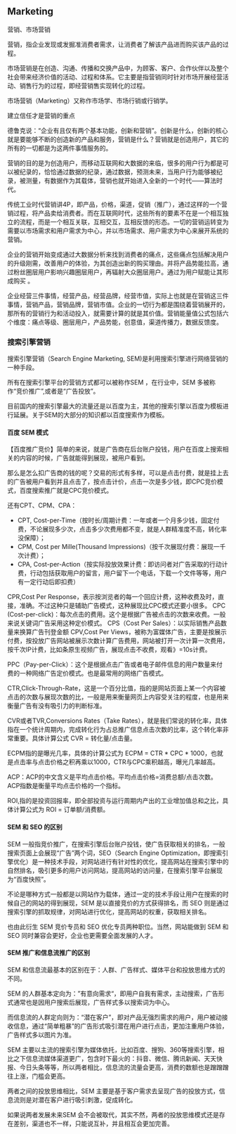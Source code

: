 ## Marketing
营销、市场营销

营销，指企业发现或发掘准消费者需求，让消费者了解该产品进而购买该产品的过程。

市场营销是在创造、沟通、传播和交换产品中，为顾客、客户、合作伙伴以及整个社会带来经济价值的活动、过程和体系。它主要是指营销同时针对市场开展经营活动、销售行为的过程，即经营销售实现转化的过程。

市场营销（Marketing）又称作市场学、市场行销或行销学。

建立信任才是营销的重点


德鲁克说：“企业有且仅有两个基本功能，创新和营销”。创新是什么，创新的核心就是要能够不断的创造新的产品和服务，营销是什么？营销就是创造用户，其它的所有的一切都是为这两件事情服务的。

营销的目的是为创造用户，而移动互联网和大数据的来临，很多的用户行为都是可以被纪录的，恰恰通过数据的纪录，通过数据，预测未来，当用户行为能够被纪录，被测量，有数据作为其载体，营销也就开始进入全新的一个时代——算法时代。

传统工业时代营销讲4P，即产品，价格，渠道，促销（推广），通过这样的一个营销过程，将产品卖给消费者。而在互联网时代，这些所有的要素不在是一个相互独立的流程，而是一个相互关联，互相交互，互相反馈的形态。一切的营销运转变为需要以市场需求和用户需求为中心，并以市场需求、用户需求为中心来展开系统的营销。

企业的营销开始变成通过大数据分析来找到消费者的痛点，这些痛点包括解决用户的升级刚需，改善用户的体验，为其创造出新的购买理由。并将产品势能拉高，通过粉丝圈层用户影响兴趣圈层用户，再辐射大众圈层用户。通过为用户赋能让其形成购买 。

企业经营三件事情，经营产品，经营品牌，经营市值，实际上也就是在营销这三件事情，营销产品，营销品牌，营销市值。企业的一切行为都是围绕着营销展开的，那所有的营销行为和活动投入，就需要计算的就是其价值。营销能量值公式包括六个维度：痛点等级、圈层用户，产品势能，创意值，渠道传播力，数据反馈度。



### 搜索引擎营销
搜索引擎营销（Search Engine Marketing, SEM)是利用搜索引擎进行网络营销的一种手段。

所有在搜索引擎平台的营销方式都可以被称作SEM ，在行业中，SEM 多被称作“竞价推广”,或者是“广告投放”。

目前国内的搜索引擎最大的流量还是以百度为主，其他的搜索引擎以百度为模板进行延展。关于SEM的大部分的知识都以百度搜索作为模板。

#### 百度 SEM 模式
【百度推广竞价】简单的来说，就是广告商在后台账户投钱，用户在百度上搜索相关的内容的时候，广告就能得到展现，被用户看到。

那么是怎么扣广告商的钱的呢？交易的形式有多样，可以是点击付费，就是挂上去的广告被用户看到并且点击了，按点击计价，点击一次是多少钱，即CPC竞价模式，百度搜索推广就是CPC竞价模式。

还有CPT、CPM、CPA：

- CPT, Cost-per-Time（按时长/周期计费：一年或者一个月多少钱，固定付费，不论展现多少次，点击多少次费用都不变，就是人群精准度不高，转化率没保障）；
- CPM, Cost per Mille(Thousand Impressions)（按千次展现付费：展现一千次计费）；
- CPA, Cost-per-Action（按实际投放效果计费：即访问者对广告采取的行动计费，行动包括获取用户的留言，用户留下一个电话，下载一个文件等等，用户有一定行动后即扣费）

CPR,Cost Per Response，表示按浏览者的每一个回应计费，这种收费及时，直接，准确。不过这种只是辅助广告模式，这种展现比CPC模式还要小很多。
CPC (Cost-per-click)：每次点击的费用。这个是根据广告被点击的次数来收费。一般来说关键词广告采用这种定价模式。
CPS（Cost Per Sales）：以实际销售产品数量来换算广告刊登金额
CPV,Cost Per Views，被称为富媒体广告，主要是按展示付费，按投放广告网站被展示次数计算广告费用，网站被打开一次计算一次费用，按千次IP计费，比如条原生视频广告，展现点击不收费，观看》=10s计费。

PPC（Pay-per-Click）：这个是根据点击广告或者电子邮件信息的用户数量来付费的一种网络广告定价模式。也是最常用的网络广告模式。

CTR,Click-Through-Rate，这是一个百分比值，指的是网站页面上某一个内容被点击的次数与展现次数的比，一般是用来衡量网页上内容受关注的程度，也是用来衡量广告有没有吸引力的判断标准。

CVR或者TVR,Conversions Rates（Take Rates），就是我们常说的转化率，具体指在一个统计周期内，完成转化行为占总推广信息点击次数的比率，这个转化率非常重要。具体计算公式 CVR = 转化量/点击量。

ECPM指的是曝光几率，具体的计算公式为 ECPM = CTR * CPC * 1000，也就是点击率与点击价格之积再乘以1000，CTR与CPC乘积越高，曝光几率越高。

ACP：ACP的中文含义是平均点击价格。平均点击价格=消费总额/点击次数。ACP指数是衡量平均点击价格的一个指标。

ROI,指的是投资回报率，即全部投资与运行周期内产出的工业增加值总和之比，具体计算公式为 ROI = 订单额/消费额。

#### SEM 和 SEO 的区别

SEM 一般指竞价推广，在搜索引擎后台账户投钱，使广告获取相关的排名，一般搜索页面上会展现“广告”两个词，SEO（Search Engine Optimization，即搜索引擎优化）是一种技术手段，对网站进行有针对性的优化，提高网站在搜索引擎中的自然排名，吸引更多的用户访问网站，提高网站的访问量，在搜索引擎平台展现为“百度快照”。

不论是哪种方式一般都是以网站作为载体，通过一定的技术手段让用户在搜索的时候自己的网站的得到展现，SEM 是以直接竞价的方式获得排名，而 SEO 则是通过搜索引擎的抓取规律，对网站进行优化，提高网站的权重，获取相关排名。

也由此衍生 SEM 竞价专员和 SEO 优化专员两种职位。当然，网站能做到 SEM 和 SEO 同时兼容会更好，企业也更需要全面发展的人才。

#### SEM 推广和信息流推广的区别

SEM 和信息流最基本的区别在于：人群、广告样式、媒体平台和投放思维方式的不同。

SEM 的人群基本定向为：”有意向需求“，即用户自我有需求，主动搜索，广告形式通常也是因用户搜索后展现，广告样式多以搜索词为中心。

而信息流的人群定向则为：“潜在客户”，即对产品无强烈需求的用户，用户被动接收信息，通过“简单粗暴”的广告形式吸引潜在用户进行点击，更加注重用户体验，广告样式多以图片为准。

SEM 主要以主流的搜索引擎为媒体依托，比如百度、搜狗、360等搜索引擎，相比之下信息流媒体渠道更广，包含时下最火的：抖音、微信、腾讯新闻、天天快报、今日头条等等，所以两者相比，信息流的流量会更高，消费的数额也是蹭蹭蹭往上涨，门槛会更高。

两者之间的投放思维相比，SEM 主要是基于客户需求去呈现广告的投放方式，信息流则是对潜在客户进行吸引刺激，促成转化。

如果说两者发展未来SEM 会不会被取代，其实不然，两者的投放思维模式还是存在差别，渠道也不一样，只能说互补，并且相互会更加完善。

